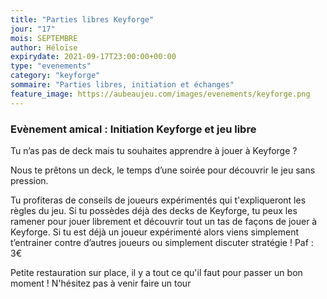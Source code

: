 ```yaml
---
title: "Parties libres Keyforge"
jour: "17"
mois: SEPTEMBRE
author: Héloïse
expirydate: 2021-09-17T23:00:00+00:00
type: "evenements"
category: "keyforge"
sommaire: "Parties libres, initiation et échanges"
feature_image: https://aubeaujeu.com/images/evenements/keyforge.png
---
```

### Evènement amical : Initiation Keyforge et jeu libre

Tu n’as pas de deck mais tu souhaites apprendre à jouer à Keyforge ?

Nous te prêtons un deck, le temps d’une soirée pour découvrir le jeu sans pression.

Tu profiteras de conseils de joueurs expérimentés qui t'expliqueront les règles du jeu. Si tu possèdes déjà des decks de Keyforge, tu peux les ramener pour jouer librement et découvrir tout un tas de façons de jouer à Keyforge. Si tu est déjà un joueur expérimenté alors viens simplement t’entrainer contre d’autres joueurs ou simplement discuter stratégie !
Paf : 3€

Petite restauration sur place, il y a tout ce qu'il faut pour passer un bon moment ! N'hésitez pas à venir faire un tour

